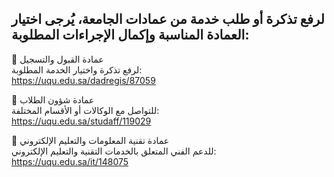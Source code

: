 ## لرفع تذكرة أو طلب خدمة من عمادات الجامعة، يُرجى اختيار العمادة المناسبة وإكمال الإجراءات المطلوبة:

🔹 عمادة القبول والتسجيل  
لرفع تذكرة واختيار الخدمة المطلوبة:  
https://uqu.edu.sa/dadregis/87059

🔹 عمادة شؤون الطلاب  
للتواصل مع الوكالات أو الأقسام المختلفة:  
https://uqu.edu.sa/studaff/119029

🔹 عمادة تقنية المعلومات والتعليم الإلكتروني  
للدعم الفني المتعلق بالخدمات التقنية والتعليم الإلكتروني:  
https://uqu.edu.sa/it/148075
